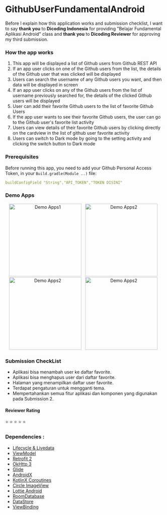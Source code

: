 # GithubUserFundamentalAndroid
Before I explain how this application works and submission checklist, I want to say **thank you** to **Dicoding Indonesia** for providing "Belajar Fundamental Aplikasi Android" class and **thank you** to **Dicoding Reviewer** for approving my third submission.
### How the app works
1. This app will be displayed a list of Github users from Github REST API
2. If an app user clicks on one of the Github users from the list, the details of the Github user that was clicked will be displayed
3. Users can search the username of any Github users you want, and then data will be displayed in screen
4. If an app user clicks on any of the Github users from the list of username previously searched for, the details of the clicked Github users will be displayed
5. User can add their favorite Github users to the list of favorite Github Users
6. If the app user wants to see their favorite Github users, the user can go to the Github user's favorite list activity
7. Users can view details of their favorite Github users by clicking directly on the cardview in the list of github user favorite activity
8. Users can switch to Dark mode by going to the setting activity and clicking the switch button to Dark mode

### Prerequisites

Before running this app, you need to add your Github Personal Access Token, in your `Build.gradle(Module ..)` file:

```yaml
buildConfigField "String","API_TOKEN","TOKEN DISINI"
```
### Demo Apps
<p align="center">
    <img src="demo apps/main.gif"
        alt="Demo Apps1"    
        style="margin-right: 8px;"    
        width="230" />
    <img src="demo apps/search.gif"
        alt="Demo Apps2"    
        style="margin-right: 8px;"    
        width="230" />
    <img src="demo apps/favorite.gif"
        alt="Demo Apps2"    
        style="margin-right: 8px;"    
        width="230" />
    <img src="demo apps/dark mode.gif"
        alt="Demo Apps2"    
        style="margin-right: 8px;"    
        width="230" />
</p>

### Submission CheckList
- Aplikasi bisa menambah user ke daftar favorite.
- Aplikasi bisa menghapus user dari daftar favorite.
- Halaman yang menampilkan daftar user favorite.
- Terdapat pengaturan untuk mengganti tema.
- Mempertahankan semua fitur aplikasi dan komponen yang digunakan pada Submission 2.

#### Reviewer Rating 
:star: :star: :star: :star: :star:
### Dependencies :
- [Lifecycle & Livedata](https://developer.android.com/jetpack/androidx/releases/lifecycle)
- [ViewModel](https://developer.android.com/topic/libraries/architecture/viewmodel)
- [Retrofit 2](https://square.github.io/retrofit/)    
- [OkHttp 3](https://square.github.io/okhttp/)    
- [Glide](https://github.com/bumptech/glide)    
- [AndroidX](https://mvnrepository.com/artifact/androidx)
- [KotlinX Coroutines](https://developer.android.com/kotlin/coroutines)
- [Circle ImageView](https://github.com/hdodenhof/CircleImageView)
- [Lottie Android](https://github.com/airbnb/lottie-android)
- [RoomDatabase](https://developer.android.com/reference/android/arch/persistence/room/RoomDatabase)
- [DataStore](https://developer.android.com/topic/libraries/architecture/datastore)
- [ViewBinding](https://developer.android.com/topic/libraries/view-binding)
